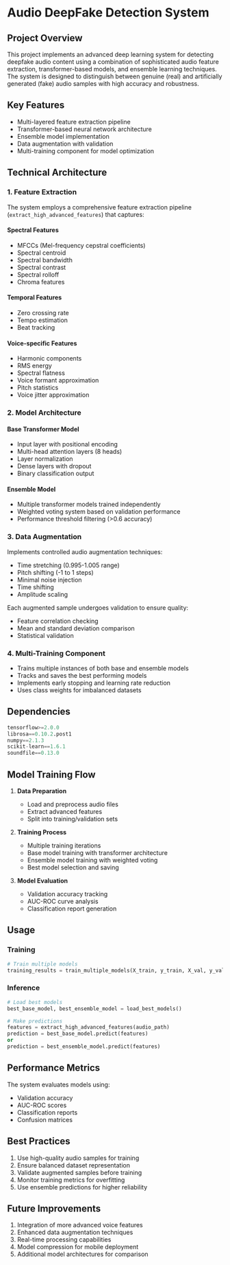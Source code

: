 # Audio DeepFake Detection System

## Project Overview
This project implements an advanced deep learning system for detecting deepfake audio content using a combination of sophisticated audio feature extraction, transformer-based models, and ensemble learning techniques. The system is designed to distinguish between genuine (real) and artificially generated (fake) audio samples with high accuracy and robustness.

## Key Features
- Multi-layered feature extraction pipeline
- Transformer-based neural network architecture
- Ensemble model implementation
- Data augmentation with validation
- Multi-training component for model optimization

## Technical Architecture

### 1. Feature Extraction
The system employs a comprehensive feature extraction pipeline (`extract_high_advanced_features`) that captures:

#### Spectral Features
- MFCCs (Mel-frequency cepstral coefficients)
- Spectral centroid
- Spectral bandwidth
- Spectral contrast
- Spectral rolloff
- Chroma features

#### Temporal Features
- Zero crossing rate
- Tempo estimation
- Beat tracking

#### Voice-specific Features
- Harmonic components
- RMS energy
- Spectral flatness
- Voice formant approximation
- Pitch statistics
- Voice jitter approximation

### 2. Model Architecture

#### Base Transformer Model
- Input layer with positional encoding
- Multi-head attention layers (8 heads)
- Layer normalization
- Dense layers with dropout
- Binary classification output

#### Ensemble Model
- Multiple transformer models trained independently
- Weighted voting system based on validation performance
- Performance threshold filtering (>0.6 accuracy)

### 3. Data Augmentation
Implements controlled audio augmentation techniques:
- Time stretching (0.995-1.005 range)
- Pitch shifting (-1 to 1 steps)
- Minimal noise injection
- Time shifting
- Amplitude scaling

Each augmented sample undergoes validation to ensure quality:
- Feature correlation checking
- Mean and standard deviation comparison
- Statistical validation

### 4. Multi-Training Component
- Trains multiple instances of both base and ensemble models
- Tracks and saves the best performing models
- Implements early stopping and learning rate reduction
- Uses class weights for imbalanced datasets

## Dependencies
```python
tensorflow>=2.0.0
librosa==0.10.2.post1
numpy==2.1.3
scikit-learn==1.6.1
soundfile==0.13.0
```

## Model Training Flow
1. **Data Preparation**
   - Load and preprocess audio files
   - Extract advanced features
   - Split into training/validation sets

2. **Training Process**
   - Multiple training iterations
   - Base model training with transformer architecture
   - Ensemble model training with weighted voting
   - Best model selection and saving

3. **Model Evaluation**
   - Validation accuracy tracking
   - AUC-ROC curve analysis
   - Classification report generation

## Usage

### Training
```python
# Train multiple models
training_results = train_multiple_models(X_train, y_train, X_val, y_val, num_iterations=3)
```

### Inference
```python
# Load best models
best_base_model, best_ensemble_model = load_best_models()

# Make predictions
features = extract_high_advanced_features(audio_path)
prediction = best_base_model.predict(features)
or
prediction = best_ensemble_model.predict(features)
```

## Performance Metrics
The system evaluates models using:
- Validation accuracy
- AUC-ROC scores
- Classification reports
- Confusion matrices

## Best Practices
1. Use high-quality audio samples for training
2. Ensure balanced dataset representation
3. Validate augmented samples before training
4. Monitor training metrics for overfitting
5. Use ensemble predictions for higher reliability

## Future Improvements
1. Integration of more advanced voice features
2. Enhanced data augmentation techniques
3. Real-time processing capabilities
4. Model compression for mobile deployment
5. Additional model architectures for comparison